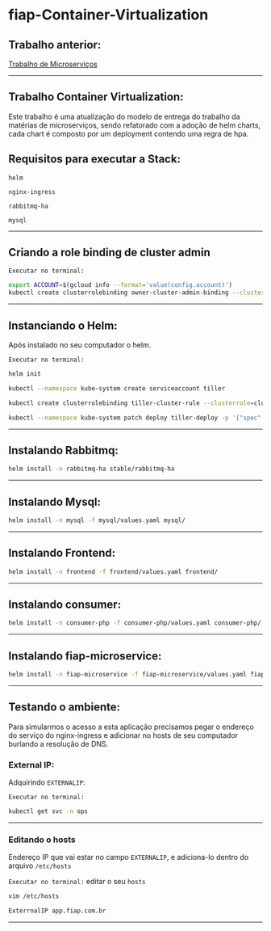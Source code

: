 # fiap-Container-Virtualization

## Trabalho anterior:

[Trabalho de Microserviços](https://github.com/flavio-silva/microservices)

---

## Trabalho Container Virtualization:

Este trabalho é uma atualização do modelo de entrega do trabalho da matérias de microserviços, sendo refatorado com a adoção de helm charts, cada chart é composto por um deployment contendo uma regra de hpa.

## Requisitos para executar a Stack:

`helm`

`nginx-ingress`

`rabbitmq-ha`

`mysql`

---

## Criando a role binding de cluster admin

`Executar no terminal:`

```sh
export ACCOUNT=$(gcloud info --format='value(config.account)')
kubectl create clusterrolebinding owner-cluster-admin-binding --clusterrole cluster-admin --user $ACCOUNT
```

---

## Instanciando o Helm:

Após instalado no seu computador o helm.

`Executar no terminal:`

```sh
helm init

kubectl --namespace kube-system create serviceaccount tiller

kubectl create clusterrolebinding tiller-cluster-rule --clusterrole=cluster-admin --serviceaccount=kube-system:tiller

kubectl --namespace kube-system patch deploy tiller-deploy -p '{"spec":{"template":{"spec":{"serviceAccount":"tiller"}}}}'
```

---

## Instalando Rabbitmq:

```sh
helm install -n rabbitmq-ha stable/rabbitmq-ha
```

---

## Instalando Mysql:

```sh
helm install -n mysql -f mysql/values.yaml mysql/
```

---

## Instalando Frontend:

```sh
helm install -n frontend -f frontend/values.yaml frontend/
```

---

## Instalando consumer:

```sh
helm install -n consumer-php -f consumer-php/values.yaml consumer-php/
```

---

## Instalando fiap-microservice:

```sh
helm install -n fiap-microservice -f fiap-microservice/values.yaml fiap-microservice/
```

---
 
## Testando o ambiente:

Para simularmos o acesso a esta aplicação precisamos pegar o endereço do serviço do nginx-ingress e adicionar no hosts de seu computador burlando a resolução de DNS.

### External IP:

Adquirindo `EXTERNALIP`:

`Executar no terminal:`

```sh
kubectl get svc -n ops
```

---

### Editando  o hosts

Endereço IP que vai estar no campo `EXTERNALIP`, e adiciona-lo dentro do arquivo `/etc/hosts`

`Executar no terminal:`
editar o seu `hosts`

```sh
vim /etc/hosts

ExterrnalIP app.fiap.com.br
```

---
